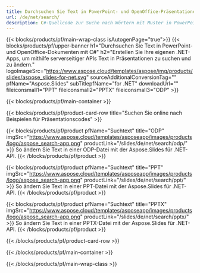 ```yaml
---
title: Durchsuchen Sie Text in PowerPoint- und OpenOffice-Präsentationen mithilfe von .NET
url: /de/net/search/
description: C#-Quellcode zur Suche nach Wörtern mit Muster in PowerPoint- und OpenOffice™-Präsentationen
---
```


{{< blocks/products/pf/main-wrap-class isAutogenPage="true">}}
{{< blocks/products/pf/upper-banner h1="Durchsuchen Sie Text in PowerPoint- und OpenOffice-Dokumenten mit C#" h2="Erstellen Sie Ihre eigenen .NET-Apps, um mithilfe serverseitiger APIs Text in Präsentationen zu suchen und zu ändern." logoImageSrc="https://www.aspose.cloud/templates/aspose/img/products/slides/aspose_slides-for-net.svg" sourceAdditionalConversionTag="" pfName="Aspose.Slides" subTitlepfName="for .NET" downloadUrl="" fileiconsmall1="PPT" fileiconsmall2="PPTX" fileiconsmall3="ODP" >}}

{{< blocks/products/pf/main-container >}}

{{< blocks/products/pf/product-card-row title="Suchen Sie online nach Beispielen für Präsentationscodes" >}}

{{< blocks/products/pf/product pfName="Suchtext" title="ODP" imgSrc="https://www.aspose.cloud/templates/asposeapp/images/products/logo/aspose_search-app.png" productLink="/slides/de/net/search/odp/" >}}
So ändern Sie Text in einer ODP-Datei mit der Aspose.Slides für .NET-API.
{{< /blocks/products/pf/product >}}

{{< blocks/products/pf/product pfName="Suchtext" title="PPT" imgSrc="https://www.aspose.cloud/templates/asposeapp/images/products/logo/aspose_search-app.png" productLink="/slides/de/net/search/ppt/" >}}
So ändern Sie Text in einer PPT-Datei mit der Aspose.Slides für .NET-API.
{{< /blocks/products/pf/product >}}

{{< blocks/products/pf/product pfName="Suchtext" title="PPTX" imgSrc="https://www.aspose.cloud/templates/asposeapp/images/products/logo/aspose_search-app.png" productLink="/slides/de/net/search/pptx/" >}}
So ändern Sie Text in einer PPTX-Datei mit der Aspose.Slides für .NET-API.
{{< /blocks/products/pf/product >}}



{{< /blocks/products/pf/product-card-row >}}

{{< /blocks/products/pf/main-container >}}
    
{{< /blocks/products/pf/main-wrap-class >}}